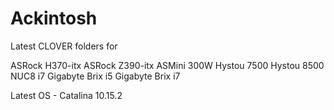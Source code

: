# Ackintosh

Latest CLOVER folders for

ASRock H370-itx
ASRock Z390-itx
ASMini 300W
Hystou 7500
Hystou 8500
NUC8 i7
Gigabyte Brix i5
Gigabyte Brix i7

Latest OS - Catalina 10.15.2

